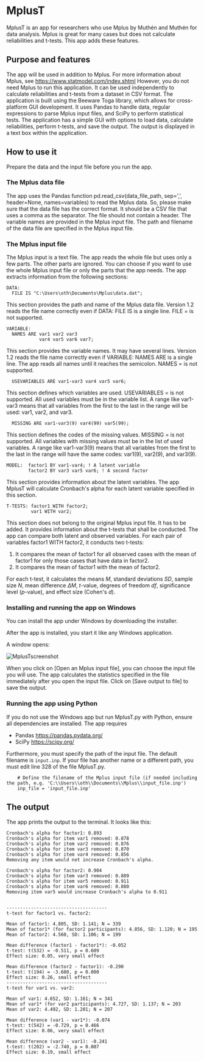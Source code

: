 # MplusT
MplusT is an app for researchers who use Mplus by Muthén and Muthén for data analysis. Mplus is great for many cases but does not calculate reliabilities and t-tests. This app adds these features.

## Purpose and features
The app will be used in addition to Mplus. For more information about Mplus, see https://www.statmodel.com/index.shtml
However, you do not need Mplus to run this application. It can be used independently to calculate reliabilities and t-tests from a dataset in CSV format.
The application is built using the Beeware Toga library, which allows for cross-platform GUI development.
It uses Pandas to handle data, regular expressions to parse Mplus input files, and SciPy to perform statistical tests.
The application has a simple GUI with options to load data, calculate reliabilities, perform t-tests, and save the output. The output is displayed in a text box within the application.

## How to use it
Prepare the data and the input file before you run the app.

### The Mplus data file
The app uses the Pandas function pd.read_csv(data_file_path, sep=',', header=None, names=variables) to read the Mplus data. So, please make sure that the data file has the correct format. It should be a CSV file that uses a comma as the separator. The file should not contain a header. The variable names are provided in the Mplus input file.
The path and filename of the data file are specified in the Mplus input file.

### The Mplus input file
The Mplus input is a text file. The app reads the whole file but uses only a few parts. The other parts are ignored. You can choose if you want to use the whole Mplus input file or only the parts that the app needs. The app extracts information from the following sections:

```
DATA:
  FILE IS "C:\Users\oth\Documents\Mplus\data.dat";
```
This section provides the path and name of the Mplus data file. Version 1.2 reads the file name correctly even if DATA: FILE IS is a single line. FILE = is not supported.

```
VARIABLE:
  NAMES ARE var1 var2 var3
            var4 var5 var6 var7;
```
This section provides the variable names. It may have several lines. Version 1.2 reads the file name correctly even if VARIABLE: NAMES ARE is a single line. The app reads all names until it reaches the semicolon. NAMES = is not supported.

```
  USEVARIABLES ARE var1-var3 var4 var5 var6;
```
This section defines which variables are used. USEVARIABLES = is not supported. All used variables must be in the variable list. A range like var1-var3 means that all variables from the first to the last in the range will be used: var1, var2, and var3. 

```
  MISSING ARE var1-var3(9) var4(99) var5(99);
```
This section defines the codes of the missing values. MISSING = is not supported. All variables with missing values must be in the list of used variables. A range like var1-var3(9) means that all variables from the first to the last in the range will have the same codes: var1(9), var2(9), and var3(9).

```
MODEL:  factor1 BY var1-var4; ! A latent variable
        factor2 BY var3 var5 var6; ! A second factor
```
This section provides information about the latent variables. The app MplusT will calculate Cronbach's alpha for each latent variable specified in this section.

```
T-TESTS: factor1 WITH factor2;
         var1 WITH var2;
```
This section does not belong to the original Mplus input file. It has to be added. It provides information about the t-tests that shall be conducted. The app can compare both latent and observed variables. For each pair of variables factor1 WITH factor2, it conducts two t-tests:
1. It compares the mean of factor1 for all observed cases with the mean of factor1 for only those cases that have data in factor2.
2. It compares the mean of factor1 with the mean of factor2.

For each t-test, it calculates the means *M*, standard deviations *SD*, sample size *N*, mean difference *&#916;M*, *t*-value, degrees of freedom *df*, significance level (*p*-value), and effect size (Cohen's *d*).

### Installing and running the app on Windows
You can install the app under Windows by downloading the installer.

After the app is installed, you start it like any Windows application.

A window opens:

![MplusTscreenshot](https://github.com/user-attachments/assets/b410e751-53f7-4a4c-b50b-954c1e74552d)

When you click on [Open an Mplus input file], you can choose the input file you will use.
The app calculates the statistics specified in the file immediately after you open the input file.
Click on [Save output to file] to save the output.

### Running the app using Python
If you do not use the Windows app but run MplusT.py with Python, ensure all dependencies are installed. The app requires
* Pandas https://pandas.pydata.org/
* SciPy https://scipy.org/

Furthermore, you must specify the path of the input file. The default filename is `input.inp`. If your file has another name or a different path, you must edit line 328 of the file MplusT.py.

```
    # Define the filename of the Mplus input file (if needed including the path, e.g. 'C:\\Users\\oth\\Documents\\Mplus\\input_file.inp')
    inp_file = 'input_file.inp'
```

## The output
The app prints the output to the terminal. It looks like this:

```
Cronbach's alpha for factor1: 0.893
Cronbach's alpha for item var1 removed: 0.878
Cronbach's alpha for item var2 removed: 0.876
Cronbach's alpha for item var3 removed: 0.870
Cronbach's alpha for item var4 removed: 0.856
Removing any item would not increase Cronbach's alpha.

Cronbach's alpha for factor2: 0.904
Cronbach's alpha for item var3 removed: 0.889
Cronbach's alpha for item var5 removed: 0.911
Cronbach's alpha for item var6 removed: 0.880
Removing item var5 would increase Cronbach's alpha to 0.911


-------------------------------------
t-test for factor1 vs. factor2:

Mean of factor1: 4.805, SD: 1.141; N = 339
Mean of factor1* (for factor2 participants): 4.856, SD: 1.120; N = 195
Mean of factor2: 4.560, SD: 1.106; N = 199

Mean difference (factor1 - factor1*): -0.052
t-test: t(532) = -0.511, p = 0.609
Effect size: 0.05, very small effect

Mean difference (factor2 - factor1): -0.290
t-test: t(194) = -3.680, p = 0.000
Effect size: 0.26, small effect
-------------------------------------
t-test for var1 vs. var2:

Mean of var1: 4.652, SD: 1.161; N = 341
Mean of var1* (for var2 participants): 4.727, SD: 1.137; N = 203
Mean of var2: 4.492, SD: 1.201; N = 207

Mean difference (var1 - var1*): -0.074
t-test: t(542) = -0.729, p = 0.466
Effect size: 0.06, very small effect

Mean difference (var2 - var1): -0.241
t-test: t(202) = -2.740, p = 0.007
Effect size: 0.19, small effect
```
